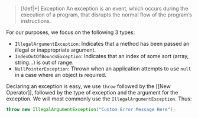 >[!def|*] Exception
>An exception is an event, which occurs during the execution of a program, that disrupts the normal flow of the program’s instructions.

For our purposes, we focus on the following $3$ types: 
 - `IllegalArgumentException`: Indicates that a method has been passed an illegal or inappropriate argument.
 - `IndexOutOfBoundsException`: Indicates that an index of some sort (array, string…) is out of range.
 - `NullPointerException`: Thrown when an application attempts to use `null` in a case where an object is required.

Declaring an exception is easy, we use `throw` followed by the [[New Operator]], followed by the type of exception and the argument for the exception. We will most commonly use the `IllegalArgumentException`. Thus: 
```Java
throw new IllegalArgumentException("Custom Error Message Here");
```
